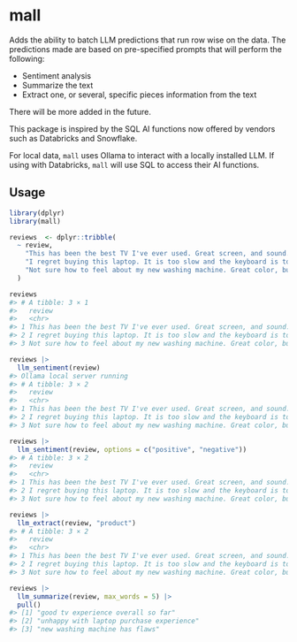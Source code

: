 
<!-- README.md is generated from README.Rmd. Please edit that file -->

# mall

<!-- badges: start -->
<!-- badges: end -->

Adds the ability to batch LLM predictions that run row wise on the data.
The predictions made are based on pre-specified prompts that will
perform the following:

- Sentiment analysis
- Summarize the text
- Extract one, or several, specific pieces information from the text

There will be more added in the future.

This package is inspired by the SQL AI functions now offered by vendors
such as Databricks and Snowflake.

For local data, `mall` uses Ollama to interact with a locally installed
LLM. If using with Databricks, `mall` will use SQL to access their AI
functions.

## Usage

``` r
library(dplyr)
library(mall)

reviews  <- dplyr::tribble(
  ~ review,
    "This has been the best TV I've ever used. Great screen, and sound.", 
    "I regret buying this laptop. It is too slow and the keyboard is too noisy", 
    "Not sure how to feel about my new washing machine. Great color, but hard to figure"
  )

reviews
#> # A tibble: 3 × 1
#>   review                                                                        
#>   <chr>                                                                         
#> 1 This has been the best TV I've ever used. Great screen, and sound.            
#> 2 I regret buying this laptop. It is too slow and the keyboard is too noisy     
#> 3 Not sure how to feel about my new washing machine. Great color, but hard to f…
```

``` r
reviews |>
  llm_sentiment(review)
#> Ollama local server running
#> # A tibble: 3 × 2
#>   review                                                              .sentiment
#>   <chr>                                                               <chr>     
#> 1 This has been the best TV I've ever used. Great screen, and sound.  positive  
#> 2 I regret buying this laptop. It is too slow and the keyboard is to… negative  
#> 3 Not sure how to feel about my new washing machine. Great color, bu… neutral
```

``` r
reviews |>
  llm_sentiment(review, options = c("positive", "negative"))
#> # A tibble: 3 × 2
#>   review                                                              .sentiment
#>   <chr>                                                               <chr>     
#> 1 This has been the best TV I've ever used. Great screen, and sound.  positive  
#> 2 I regret buying this laptop. It is too slow and the keyboard is to… negative  
#> 3 Not sure how to feel about my new washing machine. Great color, bu… negative
```

``` r
reviews |>
  llm_extract(review, "product")
#> # A tibble: 3 × 2
#>   review                                                                   .pred
#>   <chr>                                                                    <chr>
#> 1 This has been the best TV I've ever used. Great screen, and sound.       tv   
#> 2 I regret buying this laptop. It is too slow and the keyboard is too noi… lapt…
#> 3 Not sure how to feel about my new washing machine. Great color, but har… wash…
```

``` r
reviews |> 
  llm_summarize(review, max_words = 5) |> 
  pull()
#> [1] "good tv experience overall so far"      
#> [2] "unhappy with laptop purchase experience"
#> [3] "new washing machine has flaws"
```
